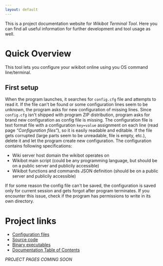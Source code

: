 ```yaml
---
layout: default
---
```


This is a project documentation website for _Wikibot Terminal Tool_. Here you can find all useful information for further development and tool usage as well.

# [](#quick)Quick Overview
This tool lets you configure your wikibot online using you OS command line/terminal.

## First setup
When the program launches, it searches for `config.cfg` file and attempts to read it. If the file can't be found or some configuration lines seem to be unknown, the program asks for new configuration of missing lines. Since `config.cfg` isn't shipped with program ZIP distribution, program asks for brand new configuration as config file is missing. The configuration file is text format file with a configuration `key=value` assignment on each line (read page _“Configuration files”_), so it is easily readable and editable. If the file gets corrupted (large parts seem to be unreadable, file is empty, etc.), delete it and let the program create new configuration. The configuration contains following specifications:
* Wiki server host domain the wikibot operates on
* Wikibot main script (could be any programming language, but should be on a public server and publicily accessible)
* Wikibot functions and commands JSON definition (should be on a public server and publicily accessible)

If for some reason the config file can't be saved, the configuration is saved only for current session and gets forgot after program terminates. If you encounter this issue, check if the program has permissions to write in its own directory.

# [](#links)Project links
* [Configuration files](config_files)
* [Source code](source)
* [Binary executables](binaries)
* [Documentation Table of Contents](toc)

_PROJECT PAGES COMING SOON_
